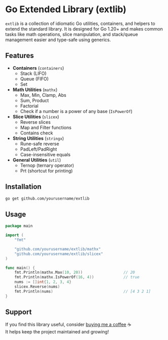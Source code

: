 # Go Extended Library (extlib)

`extlib` is a collection of idiomatic Go utilities, containers, and helpers
to extend the standard library. It is designed for Go 1.20+ and makes
common tasks like math operations, slice manipulation, and stack/queue
management easier and type-safe using generics.

## Features

- **Containers** (`containers`)
  - Stack (LIFO)
  - Queue (FIFO)
  - Set
- **Math Utilities** (`mathx`)
  - Max, Min, Clamp, Abs
  - Sum, Product
  - Factorial
  - Check if a number is a power of any base (`IsPowerOf`)
- **Slice Utilities** (`slicex`)
  - Reverse slices
  - Map and Filter functions
  - Contains check
- **String Utilities** (`stringx`)
  - Rune-safe reverse
  - PadLeft/PadRight
  - Case-insensitive equals
- **General Utilities** (`util`)
  - Ternop (ternary operator)
  - Prt (shortcut for printing)

## Installation

```bash
go get github.com/yourusername/extlib
```

## Usage

```go
package main

import (
    "fmt"

    "github.com/yourusername/extlib/mathx"
    "github.com/yourusername/extlib/slicex"
)

func main() {
    fmt.Println(mathx.Max(10, 20))                  // 20
    fmt.Println(mathx.IsPowerOf(16, 4))             // true
    nums := []int{1, 2, 3, 4}
    slicex.Reverse(nums)
    fmt.Println(nums)                               // [4 3 2 1]
}
```

## Support

If you find this library useful, consider [buying me a coffee](https://www.buymeacoffee.com/jakefromspotlock) ☕  
It helps keep the project maintained and growing!